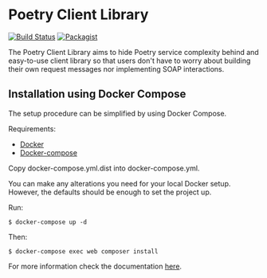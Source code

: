 # Poetry Client Library
[![Build Status](https://drone.fpfis.eu/api/badges/ec-europa/oe-poetry-client/status.svg)](https://drone.fpfis.eu/ec-europa/oe-poetry-client/)
[![Packagist](https://img.shields.io/packagist/v/ec-europa/oe-poetry-client.svg)](https://packagist.org/packages/ec-europa/oe-poetry-client)

The Poetry Client Library aims to hide Poetry service complexity behind and easy-to-use client library so that
users don't have to worry about building their own request messages nor implementing SOAP interactions.  

## Installation using Docker Compose

The setup procedure can be simplified by using Docker Compose.

Requirements:

- [Docker](https://www.docker.com/get-docker)
- [Docker-compose](https://docs.docker.com/compose/)

Copy docker-compose.yml.dist into docker-compose.yml.

You can make any alterations you need for your local Docker setup. However, the defaults should be enough to set the project up.

Run:

```
$ docker-compose up -d
```

Then:

```
$ docker-compose exec web composer install
```

For more information check the documentation [here](docs/00-overview.md).
